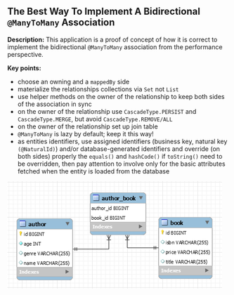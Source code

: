 ## The Best Way To Implement A Bidirectional `@ManyToMany` Association

**Description:** This application is a proof of concept of how it is correct to implement the bidirectional `@ManyToMany` association from the performance perspective.

**Key points:**

- choose an owning and a `mappedBy` side
- materialize the relationships collections via `Set` not `List`
- use helper methods on the owner of the relationship to keep both sides of the association in sync
- on the owner of the relationship use `CascadeType.PERSIST` and `CascadeType.MERGE`, but avoid `CascadeType.REMOVE/ALL`
- on the owner of the relationship set up join table
- `@ManyToMany` is lazy by default; keep it this way!
- as entities identifiers, use assigned identifiers (business key, natural key `(@NaturalId)`) and/or database-generated identifiers and override (on both sides) properly the `equals()` and `hashCode()`
if `toString()` need to be overridden, then pay attention to involve only for the basic attributes fetched when the entity is loaded from the database

![](ManyToMany.png)
